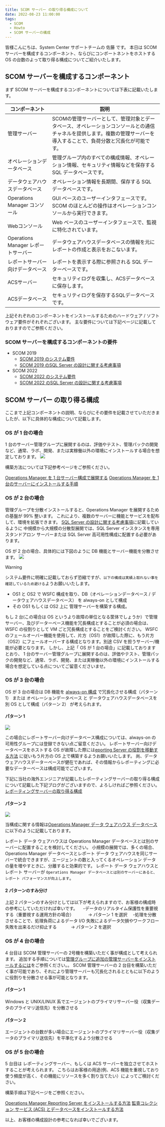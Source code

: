 ```yaml
---
title: SCOM サーバー の取り得る構成について
date: 2022-08-23 11:00:00
tags:
  - SCOM
  - Howto
  - SCOM サーバーの構成
---
```


<!-- more -->
皆様こんにちは、System Center サポートチームの 佐藤 です。
本日は SCOM サーバーを構成するコンポーネント、ならびにコンポートネントをホストする OS の台数のよって取り得る構成についてご紹介いたします。

## SCOM サーバーを構成するコンポーネント
まず SCOM サーバーを構成するコンポーネントについては下表に記載いたします。

| コンポーネント  | 説明  |
| ------------ | ------------ |
| 管理サーバー  | SCOMの管理サーバーとして、管理対象とデータベース、オペレーションコンソールとの通信チャネルを提供します。複数の管理サーバーを導入することで、負荷分散と冗長化が可能です。|
|  オペレーションデータベース | 管理グループ内のすべての構成情報、オペレーション情報、セキュリティ情報などを保存する SQL データベースです。 |
|  データウェアハウスデータベース | オペレーション情報を長期間、保存する SQL データベースです。  |
|  Operations Manager コンソール | GUI ベースのユーザーインタフェースです。SCOM のほとんどの操作はオペレーションコンソールから実行できます。  |
|  Webコンソール | Web ベースのユーザーインタフェースで、監視に特化されています。  |
|  Operations Manager レポートサーバー | データウェアハウスデータベースの情報を元にレポートの作成と表示をおこないます。  |
|  レポートサーバー向けデータベース | レポートを表示する際に参照される SQL データーベースです。  |
|  ACSサーバー | セキュリティログを収集し、ACSデータベースに保存します。  |
|  ACSデータベース | セキュリティログを保存するSQLデータベースです。  |

上記それぞれのコンポーネントをインストールするためのハードウェア / ソフトウェア要件がそれぞれございます。
主な要件については下記ページに記載しておりますのでご参照ください。

### SCOM サーバーを構成するコンポーネントの要件
- SCOM 2019
   - [SCOM 2019 のシステム要件](https://docs.microsoft.com/ja-jp/system-center/scom/system-requirements?view=sc-om-2019)
   - [SCOM 2019 のSQL Server の設計に関する考慮事項](https://docs.microsoft.com/ja-jp/system-center/scom/plan-sqlserver-design?view=sc-om-2019)
- SCOM 2022 
   - [SCOM 2022 のシステム要件](https://docs.microsoft.com/ja-jp/system-center/scom/system-requirements?view=sc-om-2022)
   - [SCOM 2022 のSQL Server の設計に関する考慮事項](https://docs.microsoft.com/ja-jp/system-center/scom/plan-sqlserver-design?view=sc-om-2022)


## SCOM サーバー の取り得る構成
ここまで上記コンポーネントの説明、ならびにその要件を記載させていただきましたが、以下に具体的な構成について記載します。

### OS が 1 台の場合
1 台のサーバー管理グループに展開するのは、評価やテスト、管理パックの開発など、通常、ラボ、開発、または実稼働以外の環境にインストールする場合を想定しております。
![](SCOM_construction/0101.png)

構築方法については下記参考ページをご参照ください。　　

[Operations Manager を 1 台サーバー構成で展開する](https://docs.microsoft.com/ja-jp/system-center/scom/deploy-single-server?view=sc-om-2019)
[Operations Manager を 1 台のサーバーにインストールする手順](https://docs.microsoft.com/ja-jp/system-center/scom/quickstart-install-single-server?view=sc-om-2019)


### OS が 2 台の場合
管理グループを分散インストールすると、Operations Manager を展開するための基盤が 99% 整います。 これにより、複数のサーバーに機能とサービスを配布して、環境を拡張できます。 
[SQL Server の設計に関する考慮事項](https://docs.microsoft.com/ja-jp/system-center/scom/plan-sqlserver-design?view=sc-om-2019)に記載しているように
中規模から大規模の分散型展開では、SQL Server インスタンスを専用スタンドアロン サーバーまたは SQL Server 高可用性構成に配置する必要があります。

OS が 2 台の場合、具体的には下図のように DB 機能とサーバー機能を分散させます。
![](SCOM_construction/0201.png)


> [!WARNING]
> システム要件に明確に記載しておらず恐縮ですが、`以下の構成は実績上取れない事を確認しているため避ける`ようお願いいたします。
> -  OS1 と OS2 で WSFC 構成を取り、DB（オペレーションデータベース / データウェアハウスデータベース） を always-on として構成
> -  その OS1 もしくは OS2 上に 管理サーバーを構築する構成。

もし 2 台(この場合は OS というより故障の単位となる筐体でしょうか）で管理サーバー、及びデーターベース機能を冗長構成とすることが必須の場合は、WSFC の役割りとして VM ごと冗長構成とすることをご検討ください。
WSFC のフェールオーバー機能を使用して、片方（OS1）が故障した際に、もう片方（OS2）にフェールオーバーする構成となります。別途 CSV を担うサーバー/機能が必要となります。
しかし、上記「 OS が 1 台の場合」に記載しておりますとおり、
 1 台のサーバー管理グループに展開するのは、評価やテスト、管理パックの開発など、通常、ラボ、開発、または実稼働以外の環境にインストールする場合を想定している点についてご留意くださいませ。



### OS が 3 台の場合

OS が 3 台の場合は
DB 機能を [always-on 構成](https://docs.microsoft.com/ja-jp/system-center/scom/plan-sqlserver-design?view=sc-om-2022#sql-server-always-on-1) で冗長化させる構成（パターン 1）
または
オペレーションデータベース と データウェアハウスデータベースを別 OS として構成（パターン 2）
が考えられます。

#### パターン 1
![](SCOM_construction/0301.png)

この場合にレポートサーバー向けデータベース構成については、always-on の可用性グループには登録できない点ご留意ください。
レポートサーバー向けデータベースをホストする OS が故障した際には[eporting Server の役割を移動する方法](https://docs.microsoft.com/ja-jp/system-center/scom/manage-move-reporting-services-role?view=sc-om-2019)
に従いもう片方の OS 上で構築するようお願いいたします。
尚、データウェアハウスデーターベースが健在であれば、その情報からレポーティングに必要なデーターベースは構成可能でございます。

下記に当社の海外エンジニアが記載したレポーティングサーバーの取り得る構成について記載した下記ブログがございますので、よろしければご参照ください。
[レポーティングサーバーの取り得る構成](https://techcommunity.microsoft.com/t5/system-center-blog/operations-manager-reporting-8211-supported-ssrs-configurations/ba-p/340385)

#### パターン 2
![](SCOM_construction/0302.png)

当構成に関する情報は[Operations Manager データ ウェアハウス データベース](https://docs.microsoft.com/ja-jp/system-center/scom/plan-sqlserver-design?view=sc-om-2019#operations-manager-data-warehouse-database)
に以下のように記載しております。

レポート データ ウェアハウスは Operations Manager データベースとは別のサーバーに配置することを検討してください。 小規模の展開では、多くの場合、Operations Manager データベースとレポート データ ウェアハウスを同じサーバーで統合できますが、エージェントの数と入ってくるオペレーション データの量を増やすときに、分離すると効果的です。 レポート データ ウェアハウスとレポート サーバーが `Operations Manager データベースとは別のサーバーにあると、レポート パフォーマンスが向上します`。

#### 2 パターンのすみ分け
上記 2 パターンのすみ分けとしては以下が考えられますので、お客様の構成時の参考にしていただければ幸いです。
　-データのリアルタイム保護性を重要視する（重要視する運用方針の場合）
　　　-> パターン 1 を選択
　-処理を分散させることで、処理負荷によるデータ I/O 失敗によるデータ欠損やワークフロー失敗を出来るだけ抑止する
　　　-> パターン 2 を選択


### OS が 4 台の場合
4 台目は SCOM 管理サーバーの 2号機を構築いただく事が構成として考えられます。
追加する手順については[管理グループに追加の管理サーバーをインストールするには](https://docs.microsoft.com/ja-jp/system-center/scom/deploy-install-mgmt-server?view=sc-om-2019#to-install-additional-management-servers-in-the-management-group)をご参照ください。。
SCOM 管理サーバーの 2 台目を構築いただく事が可能であり、それにより管理サーバーも冗長化されるとともに以下のように役割りを分散させる事が可能となります。

#### パターン 1
Windows と UNIX/LINUX 系でエージェントのプライマリサーバー役（収集データのプライマリ送信先）を分散させる

#### パターン 2
エージェントの台数が多い場合にエージェントのプライマリサーバー役（収集データのプライマリ送信先）を平準化するよう分散させる

### OS が 5 台の場合
5 台目は レポーティングサーバー、もしくは ACS サーバーを独立させてホストすることが考えられます。
こちらはお客様の用途(例、ACS 機能を重視しており使う頻度が高く、その機能にリソースを多く割り当てたい）によってご検討ください。

構築手順は下記ページをご参照ください。

[Operations Manager Reporting Server をインストールする方法](https://docs.microsoft.com/ja-jp/system-center/scom/deploy-install-reporting-server?view=sc-om-2019)
[監査コレクション サービス (ACS) とデータベースをインストールする方法](https://docs.microsoft.com/ja-jp/system-center/scom/deploy-install-acs?view=sc-om-2019)


以上、お客様の構成設計の参考になれば幸いでございます。
